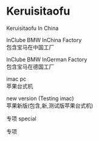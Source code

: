 # Keruisitaofu
Keruisitaofu In China

InClube BMW InChina Factory                   </br>
包含宝马在中国工厂                              </br>

InClube BMW InGerman Factory                  </br>
包含宝马在德国工厂                             </br>

imac pc                                       </br>
苹果台式机                                     </br>

new version (Testing imac)                    </br>
苹果新版(包含,新,测试版苹果台式机)               </br>

专项 special                                  </br>

>
>
>
>
>
>
>
>
>
>


>
>
>
>
>
>
>
>
>
>


专项                                
